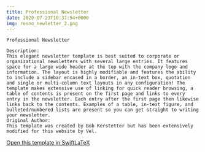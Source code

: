 ```yaml
---
title: Professional Newsletter
date: 2020-07-23T10:37:54+0000
img: resno_newletter_2.png
---
```

```
Professional Newsletter

Description:
This elegant newsletter template is best suited to corporate or organizational newsletters with several large entries. It features space for a large wide header at the top with the company logo and information. The layout is highly modifiable and features the ability to include a sidebar encased in a border, an in-text box, quotation and single or multi-column text layouts in any configuration! The template makes extensive use of linking for quick reader browsing, a table of contents is present on the first page and links to every entry in the newsletter. Each entry after the first page then likewise links back to the contents. Examples of a table, in-text figure, and bulleted/numbered lists are present so you can get straight to writing your newsletter.
Original Author:
This template was created by Bob Kerstetter but has been extensively modified for this website by Vel.
```
[Open this template in SwiftLaTeX](https://www.swiftlatex.com/project.html?import=https://swiftlatex.github.io/LaTeXBoilerPlate/zips/vuhkg_newsletter_2.zip&import_name=Professional%20Newsletter)
